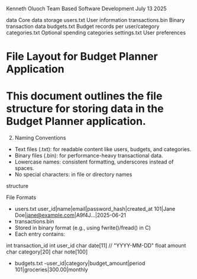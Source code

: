 Kenneth  Oluoch 
Team Based Software Development
July 13 2025

data                       Core data storage
 users.txt                User information
 transactions.bin        Binary transaction data
 budgets.txt             Budget records per user/category
 categories.txt           Optional spending categories
 settings.txt             User preferences

# File Layout for Budget Planner Application

# This document outlines the file structure for storing data in the Budget Planner application.


2. Naming Conventions
- Text files (.txt): for readable content like users, budgets, and categories.
- Binary files (.bin): for performance-heavy transactional data.
- Lowercase names: consistent formatting, underscores instead of spaces.
- No special characters: in file or directory names

structure


File Formats
- users.txt
user_id|name|email|password_hash|created_at
101|Jane Doe|jane@example.com|A9f4J...|2025-06-21
- transactions.bin
- Stored in binary format (e.g., using fwrite()/fread() in C)
- Each entry contains:

int transaction_id
int user_id
char date[11]     // "YYYY-MM-DD"
float amount
char category[20]
char note[100]


- budgets.txt
-user_id|category|budget_amount|period
101|groceries|300.00|monthly